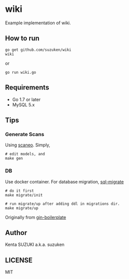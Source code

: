 # wiki

Example implementation of wiki.

## How to run

    go get github.com/suzuken/wiki
    wiki

or

    go run wiki.go

## Requirements

* Go 1.7 or later
* MySQL 5.x

## Tips

### Generate Scans

Using [scaneo](github.com/variadico/scaneo). Simply,

    # edit models, and
    make gen

### DB

Use docker container. For database migration, [sql-migrate](github.com/rubenv/sql-migrate)

    # do it first
    make migrate/init

    # run migrate/up after adding ddl in migrations dir.
    make migrate/up

Originally from [gin-boilerplate](https://github.com/voyagegroup/gin-boilerplate)

## Author

Kenta SUZUKI a.k.a. suzuken

## LICENSE

MIT
